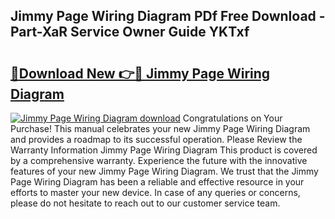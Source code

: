 ## Jimmy Page Wiring Diagram PDf Free Download - Part-XaR Service Owner Guide YKTxf

# <h2><a href="http://dfic20.blite.top/?on=Jimmy+Page+Wiring+Diagram">🔗Download New 👉🔴 Jimmy Page Wiring Diagram</a></h2>

[![Jimmy Page Wiring Diagram download](https://i.imgur.com/lujVjoI.png)](http://dfic20.blite.top/?on=Jimmy+Page+Wiring+Diagram)
Congratulations on Your Purchase! This manual celebrates your new Jimmy Page Wiring Diagram and provides a roadmap to its successful operation. Please Review the Warranty Information Jimmy Page Wiring Diagram This product is covered by a comprehensive warranty. Experience the future with the innovative features of your new Jimmy Page Wiring Diagram. We trust that the Jimmy Page Wiring Diagram has been a reliable and effective resource in your efforts to master your new device. In case of any queries or concerns, please do not hesitate to reach out to our customer service team.
